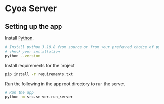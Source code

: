 # Cyoa Server

## Setting up the app 

Install [Python][1].

```bash
# Install python 3.10.8 from source or from your preferred choice of python manager, pyenv, brew, apt etc.
# check your installation
python --version
```

Install requirements for the project

```bash
pip install -r requirements.txt
```

Run the following in the app root directory to run the server.

```bash
# Run the app
python -m src.server.run_server
```

[1]: https://www.python.org/downloads/release/python-3108/ 

